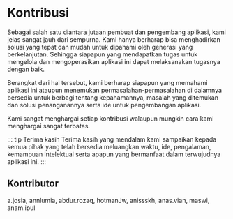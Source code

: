 # Kontribusi

Sebagai salah satu diantara jutaan pembuat dan pengembang aplikasi, kami jelas sangat jauh dari sempurna. Kami hanya berharap bisa menghadirkan solusi yang tepat dan mudah untuk dipahami oleh generasi yang berkelanjutan. Sehingga siapapun yang mendapatkan tugas untuk mengelola dan mengoperasikan aplikasi ini dapat melaksanakan tugasnya dengan baik.

Berangkat dari hal tersebut, kami berharap siapapun yang memahami aplikasi ini ataupun menemukan permasalahan-permasalahan di dalamnya bersedia untuk berbagi tentang kepahamannya, masalah yang ditemukan dan solusi penanganannya serta ide untuk pengembangan aplikasi.

Kami sangat menghargai setiap kontribusi walaupun mungkin cara kami menghargai sangat terbatas.

::: tip Terima kasih
Terima kasih yang mendalam kami sampaikan kepada semua pihak yang telah bersedia meluangkan waktu, ide, pengalaman, kemampuan intelektual serta apapun yang bermanfaat dalam terwujudnya aplikasi ini.
:::

## Kontributor

a.josia, annlumia, abdur.rozaq, hotmanJw, anissskh, anas.vian, maswi, anam.ipul

<contributors />
